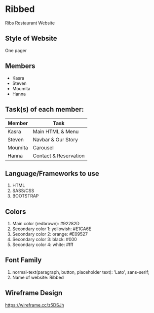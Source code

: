 # Ribbed
Ribs Restaurant Website 


## Style of Website

One pager

## Members

- Kasra
- Steven
- Moumita
- Hanna

## Task(s) of each member:

Member | Task
------------ | -------------
Kasra | Main HTML & Menu
Steven | Navbar & Our Story
Moumita | Carousel
Hanna | Contact & Reservation


## Language/Frameworks to use

1. HTML
2. SASS/CSS
3. BOOTSTRAP

## Colors

1. Main color (redbrown): #92282D
2. Secondary color 1: yellowish: #E1CA6E
3. Secondary color 2: orange: #E09527
4. Secondary color 3: black: #000
5. Secondary color 4: white: #fff

## Font Family

1. normal-text(paragraph, button, placeholder text): 'Lato', sans-serif;
2. Name of website: Ribbed


## Wireframe Design

https://wireframe.cc/z5DSJh


